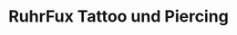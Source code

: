 ---
title: "RuhrFux Tattoo und Piercing"
url: /dortmund/ruhrfux-tattoo-und-piercing/
shop: Tattoo
---